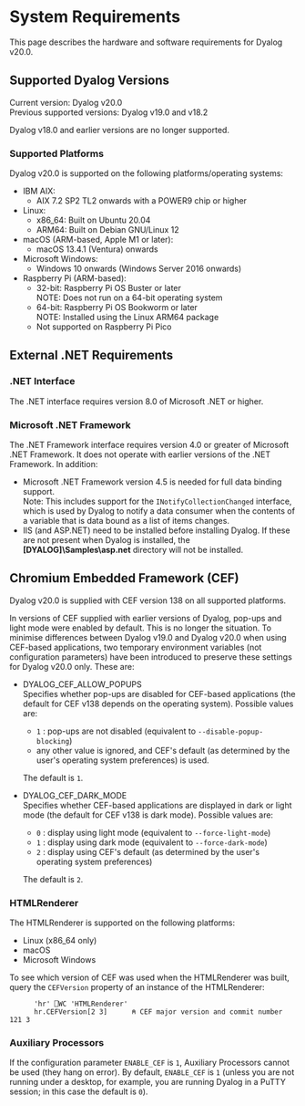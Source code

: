 # System Requirements

This page describes the hardware and software requirements for Dyalog v20.0. 

## Supported Dyalog Versions

Current version: Dyalog v20.0  
Previous supported versions: Dyalog v19.0 and v18.2  

Dyalog v18.0 and earlier versions are no longer supported.  

### Supported Platforms
Dyalog v20.0 is supported on the following platforms/operating systems:  

* IBM AIX:
    * AIX 7.2 SP2 TL2 onwards with a POWER9 chip or higher
* Linux:
    * x86_64: Built on Ubuntu 20.04
    * ARM64: Built on Debian GNU/Linux 12
* macOS (ARM-based, Apple M1 or later):
    *  macOS 13.4.1 (Ventura) onwards
* Microsoft Windows:
    * Windows 10 onwards (Windows Server 2016 onwards)
* Raspberry Pi (ARM-based): 
    * 32-bit: Raspberry Pi OS Buster or later  
    NOTE: Does not run on a 64-bit operating system
    * 64-bit: Raspberry Pi OS Bookworm or later  
    NOTE: Installed using the Linux ARM64 package
    * Not supported on Raspberry Pi Pico
## External .NET Requirements  

### .NET Interface
The .NET interface requires version 8.0 of Microsoft .NET or higher.  

### Microsoft .NET Framework
The .NET Framework interface requires version 4.0 or greater of Microsoft .NET Framework. It does not operate with earlier versions of the .NET Framework. In addition:  

* Microsoft .NET Framework version 4.5 is needed for full data binding support.  
Note: This includes support for the <code class="language-other">INotifyCollectionChanged</code> interface, which is used by Dyalog to notify a data consumer when the contents of a variable that is data bound as a list of items changes.  
* IIS (and ASP.NET) need to be installed before installing Dyalog. If these are not present when Dyalog is installed, the **[DYALOG]\Samples\asp.net** directory will not be installed.  

## Chromium Embedded Framework (CEF)
Dyalog v20.0 is supplied with CEF version 138 on all supported platforms.

In versions of CEF supplied with earlier versions of Dyalog, pop-ups and light mode were enabled by default. This is no longer the situation. To minimise differences between Dyalog v19.0 and Dyalog v20.0 when using CEF-based applications, two temporary environment variables (not configuration parameters) have been introduced to preserve these settings for Dyalog v20.0 only. These are:

- DYALOG_CEF_ALLOW_POPUPS<br />Specifies whether pop-ups are disabled for CEF-based applications (the default for CEF v138 depends on the operating system). Possible values are:
    - `1` : pop-ups are not disabled (equivalent to <code class="language-nonAPL">--disable-popup-blocking</code>)
	- any other value is ignored, and CEF's default (as determined by the user's operating system preferences) is used.  
	
	The default is `1`.
	
- DYALOG_CEF_DARK_MODE<br />Specifies whether CEF-based applications are displayed in dark or light mode (the default for CEF v138 is dark mode). Possible values are:
    - `0` : display using light mode (equivalent to <code class="language-nonAPL">--force-light-mode</code>)
    - `1` : display using dark mode (equivalent to <code class="language-nonAPL">--force-dark-mode</code>)
	- `2` : display using CEF's default (as determined by the user's operating system preferences)  

    The default is `2`.

### HTMLRenderer
The HTMLRenderer is supported on the following platforms:  

* Linux (x86_64 only)
* macOS
* Microsoft Windows  

To see which version of CEF was used when the HTMLRenderer was built, query the `CEFVersion` property of an instance of the HTMLRenderer:
```apl
      'hr' ⎕WC 'HTMLRenderer'
      hr.CEFVersion[2 3]      ⍝ CEF major version and commit number
121 3
```
### Auxiliary Processors
If the configuration parameter `ENABLE_CEF` is `1`, Auxiliary Processors cannot be used (they hang on error). By default, `ENABLE_CEF` is `1` (unless you are not running under a desktop, for example, you are running Dyalog in a PuTTY session; in this case the default is `0`).